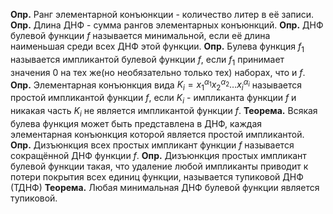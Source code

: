 **Опр.** Ранг элементарной конъюнкции - количество литер в её записи.
**Опр.** Длина ДНФ - сумма рангов элементарных конъюнкций.
**Опр.** ДНФ булевой функции $f$ называется минимальной, если её длина наименьшая среди всех ДНФ этой функции.
**Опр.** Булева функция $f_1$ называется импликантой булевой функции $f$, если $f_1$ принимает значения $0$ на тех же(но необязательно только тех) наборах, что и $f$.
**Опр.** Элементарная конъюнкция вида $K_i = x_1^{\alpha_1} x_2^{\alpha_2} \dots x_i^{\alpha_i}$ называется простой импликантой функции $f$, если $K_i$ - импликанта функции $f$ и никакая часть $K_i$ не является импликантой функции $f$.
**Теорема.** Всякая булева функция может быть представлена в ДНФ, каждая элементарная конъюнкция которой является простой импликантой.
**Опр.** Дизъюнкция всех простых импликант функции $f$ называется сокращённой ДНФ функции $f$.
**Опр.** Дизъюнкция простых импликант булевой функции такая, что удаление любой импликанты приводит к потери покрытия всех единиц функции, называется тупиковой ДНФ (ТДНФ)
**Теорема.** Любая минимальная ДНФ булевой функции является тупиковой.
